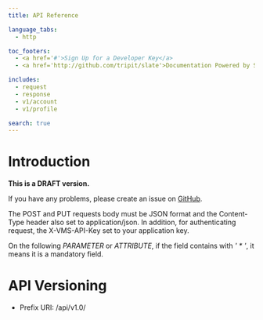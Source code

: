 ```yaml
---
title: API Reference

language_tabs:
  - http

toc_footers:
  - <a href='#'>Sign Up for a Developer Key</a>
  - <a href='http://github.com/tripit/slate'>Documentation Powered by Slate</a>

includes:
  - request
  - response
  - v1/account
  - v1/profile

search: true
---
```


# Introduction

**This is a DRAFT version.**

If you have any problems, please create an issue on [GitHub](https://github.com/OpenISDM/VMS-API-doc).

The POST and PUT requests body must be JSON format and the Content-Type header also set to application/json. In addition, for authenticating request, the X-VMS-API-Key set to your application key.

On the following *PARAMETER* or *ATTRIBUTE*, if the field contains with *' \* '*, it means it is a mandatory field.


# API Versioning

* Prefix URI: /api/v1.0/
